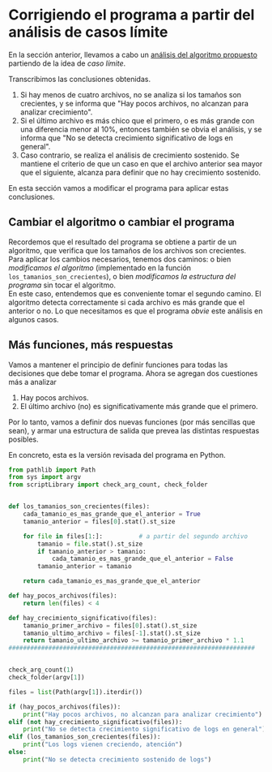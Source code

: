 # Corrigiendo el programa a partir del análisis de casos límite
En la sección anterior, llevamos a cabo un [análisis del algoritmo propuesto](./casos-limite.md) partiendo de la idea de _caso límite_.

Transcribimos las conclusiones obtenidas.
1. Si hay menos de cuatro archivos, no se analiza si los tamaños son crecientes, y se informa que "Hay pocos archivos, no alcanzan para analizar crecimiento".
1. Si el último archivo es más chico que el primero, o es más grande con una diferencia menor al 10%, entonces también se obvia el análisis, y se informa que "No se detecta crecimiento significativo de logs en general".
1. Caso contrario, se realiza el análisis de crecimiento sostenido. Se mantiene el criterio de que un caso en que el archivo anterior sea mayor que el siguiente, alcanza para definir que no hay crecimiento sostenido.

En esta sección vamos a modificar el programa para aplicar estas conclusiones.


## Cambiar el algoritmo o cambiar el programa
Recordemos que el resultado del programa se obtiene a partir de un algoritmo, que verifica que los tamaños de los archivos son crecientes.  
Para aplicar los cambios necesarios, tenemos dos caminos: o bien _modificamos el algoritmo_ (implementado en la función `los_tamanios_son_crecientes`), o bien _modificamos la estructura del programa_ sin tocar el algoritmo.  
En este caso, entendemos que es conveniente tomar el segundo camino. El algoritmo detecta correctamente si cada archivo es más grande que el anterior o no. Lo que necesitamos es que el programa _obvie_ este análisis en algunos casos.


## Más funciones, más respuestas
Vamos a mantener el principio de definir funciones para todas las decisiones que debe tomar el programa. Ahora se agregan dos cuestiones más a analizar
1. Hay pocos archivos.
1. El último archivo (no) es significativamente más grande que el primero.

Por lo tanto, vamos a definir dos nuevas funciones (por más sencillas que sean), y armar una estructura de salida que prevea las distintas respuestas posibles.

En concreto, esta es la versión revisada del programa en Python. 

``` python
from pathlib import Path
from sys import argv
from scriptLibrary import check_arg_count, check_folder


def los_tamanios_son_crecientes(files):
    cada_tamanio_es_mas_grande_que_el_anterior = True
    tamanio_anterior = files[0].stat().st_size

    for file in files[1:]:          # a partir del segundo archivo
        tamanio = file.stat().st_size
        if tamanio_anterior > tamanio:
            cada_tamanio_es_mas_grande_que_el_anterior = False
        tamanio_anterior = tamanio

    return cada_tamanio_es_mas_grande_que_el_anterior

def hay_pocos_archivos(files):
    return len(files) < 4

def hay_crecimiento_significativo(files):
    tamanio_primer_archivo = files[0].stat().st_size
    tamanio_ultimo_archivo = files[-1].stat().st_size
    return tamanio_ultimo_archivo >= tamanio_primer_archivo * 1.1
####################################################################


check_arg_count(1)
check_folder(argv[1])

files = list(Path(argv[1]).iterdir())

if (hay_pocos_archivos(files)):
    print("Hay pocos archivos, no alcanzan para analizar crecimiento")
elif (not hay_crecimiento_significativo(files)):
    print("No se detecta crecimiento significativo de logs en general")
elif (los_tamanios_son_crecientes(files)):
    print("Los logs vienen creciendo, atención")
else:
    print("No se detecta crecimiento sostenido de logs")
``` 